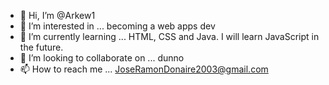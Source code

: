 - 👋 Hi, I’m @Arkew1
- 👀 I’m interested in ... becoming a web apps dev
- 🌱 I’m currently learning ... HTML, CSS and Java. I will learn JavaScript in the future.
- 💞️ I’m looking to collaborate on ... dunno
- 📫 How to reach me ... JoseRamonDonaire2003@gmail.com 

<!---
Arkew1/Arkew1 is a ✨ special ✨ repository because its `README.md` (this file) appears on your GitHub profile.
You can click the Preview link to take a look at your changes.
--->
